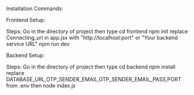 Installation Commands:

Frontend Setup:

Steps:
Go in the directory of project then type
cd frontend
npm init
replace Connecting_url in app.jsx with "http://localhost:port" or "Your backend service URL"
npm run dev

Backend Setup:

Steps:
Go in the directory of project then type
cd backend
npm install
replace  DATABASE_URL,OTP_SENDER_EMAIL,OTP_SENDER_EMAIL_PASS,PORT from .env then
node index.js



